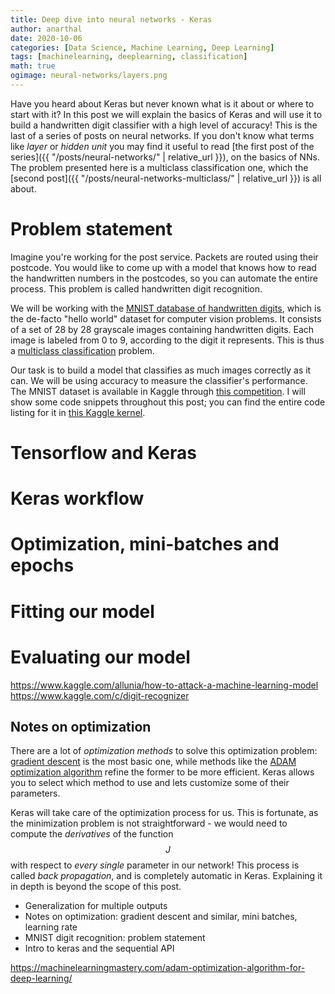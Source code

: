 ```yaml
---
title: Deep dive into neural networks - Keras
author: anarthal
date: 2020-10-06
categories: [Data Science, Machine Learning, Deep Learning]
tags: [machinelearning, deeplearning, classification]
math: true
ogimage: neural-networks/layers.png
---
```


Have you heard about Keras but never known what is it about or where to start with it? In this post we will explain the basics of Keras and will use it to build a handwritten digit classifier with a high level of accuracy! This is the last of a series of posts on neural networks. If you don't know what terms like _layer_ or _hidden unit_ you may find it useful to read [the first post of the series]({{ "/posts/neural-networks/" | relative_url }}), on the basics of NNs. The problem presented here is a multiclass classification one, which the [second post]({{ "/posts/neural-networks-multiclass/" | relative_url }}) is all about. 

# Problem statement

Imagine you're working for the post service. Packets are routed using their postcode. You would like to come up with a model that knows how to read the handwritten numbers in the postcodes, so you can automate the entire process. This problem is called handwritten digit recognition.

We will be working with the [MNIST database of handwritten digits](https://en.wikipedia.org/wiki/MNIST_database), which is the de-facto "hello world" dataset for computer vision problems. It consists of a set of 28 by 28 grayscale images containing handwritten digits. Each image is labeled from 0 to 9, according to the digit it represents. This is thus a [multiclass classification](https://en.wikipedia.org/wiki/Multiclass_classification) problem.

Our task is to build a model that classifies as much images correctly as it can. We will be using accuracy to measure the classifier's performance. The MNIST dataset is available in Kaggle through [this competition](https://www.kaggle.com/c/digit-recognizer). I will show some code snippets throughout this post; you can find the entire code listing for it in [this Kaggle kernel](https://www.kaggle.com/anarthal/mnist-digit-recognition-plain-network).


# Tensorflow and Keras

# Keras workflow

# Optimization, mini-batches and epochs

# Fitting our model

# Evaluating our model


https://www.kaggle.com/allunia/how-to-attack-a-machine-learning-model
https://www.kaggle.com/c/digit-recognizer




## Notes on optimization

There are a lot of _optimization methods_ to solve this optimization problem: [gradient descent](https://en.wikipedia.org/wiki/Gradient_descent) is the most basic one, while methods like the [ADAM optimization algorithm](https://machinelearningmastery.com/adam-optimization-algorithm-for-deep-learning/) refine the former to be more efficient. Keras allows you to select which method to use and lets customize some of their parameters.

Keras will take care of the optimization process for us. This is fortunate, as the minimization problem is not straightforward - we would need to compute the _derivatives_ of the function $$ J $$ with respect to _every single_ parameter in our network! This process is called _back propagation_, and is completely automatic in Keras. Explaining it in depth is beyond the scope of this post.

- Generalization for multiple outputs
- Notes on optimization: gradient descent and similar, mini batches, learning rate
- MNIST digit recognition: problem statement
- Intro to keras and the sequential API

https://machinelearningmastery.com/adam-optimization-algorithm-for-deep-learning/